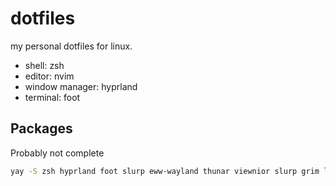 # dotfiles

my personal dotfiles for linux.  
  
- shell: zsh  
- editor: nvim  
- window manager: hyprland  
- terminal: foot  

## Packages  
Probably not complete 
```bash
yay -S zsh hyprland foot slurp eww-wayland thunar viewnior slurp grim light xdg-desktop-portal-hyprland-git hyprpaper-git bat exa jaq ouch zoxide bc ripgrep nitch fzf playerctl wofi wl-clipboard starship mcfly otf-jost
```
